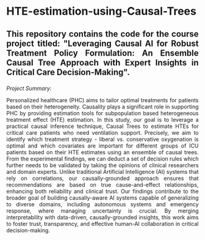 # HTE-estimation-using-Causal-Trees
## <p align="justify"> This repository contains the code for the course project titled: "Leveraging Causal AI for Robust Treatment Policy Formulation: An Ensemble Causal Tree Approach with Expert Insights in Critical Care Decision-Making".  </p>

*Project Summary:* <p align="justify"> Personalized healthcare (PHC) aims to tailor optimal treatments for patients based on their heterogeneity. Causality plays a significant role in supporting PHC by providing estimation tools for subpopulation based heterogeneous treatment effect (HTE) estimation. In this study, our goal is to leverage a practical causal inference technique, Causal Trees to estimate HTEs for critical care patients who need ventilation support. Precisely, we aim to identify which treatment strategy - liberal vs. conservative oxygenation is optimal and which covariates are important for different groups of ICU patients based on their HTE estimates using an ensemble of causal trees. From the experimental findings, we can deduct a set of decision rules which further needs to be validated by taking the opinions of clinical researchers and domain experts. Unlike traditional Artificial Intelligence (AI) systems that rely on correlations, our causally-grounded approach ensures that recommendations are based on true cause-and-effect relationships, enhancing both reliability and clinical trust. Our findings contribute to the broader goal of building causally-aware AI systems capable of generalizing to diverse domains, including autonomous systems and emergency response, where managing uncertainty is crucial. By merging interpretability with data-driven, causally-grounded insights, this work aims to foster trust, transparency, and effective human-AI collaboration in critical decision-making. </p>

